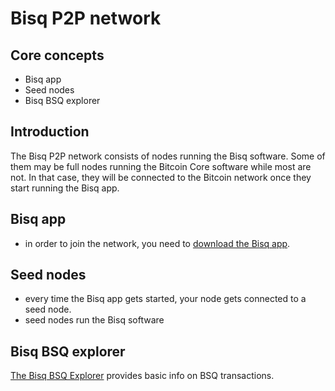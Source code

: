 # Bisq P2P network

## Core concepts
- Bisq app
- Seed nodes
- Bisq BSQ explorer

## Introduction
The Bisq P2P network consists of nodes running the Bisq software. 
Some of them may be full nodes running the Bitcoin Core software while most are not. 
In that case, they will be connected to the Bitcoin network once they start running the Bisq app.

## Bisq app
- in order to join the network, you need to [download the Bisq app](https://bisq.network/downloads/).

## Seed nodes
- every time the Bisq app gets started, your node gets connected to a seed node.
- seed nodes run the Bisq software

## Bisq BSQ explorer
[The Bisq BSQ Explorer](https://explorer.bisq.network/index.html) provides basic info on BSQ transactions.
